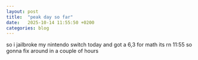 ```yaml
---
layout: post
title:  "peak day so far"
date:   2025-10-14 11:55:50 +0200
categories: blog
---
```

so i jailbroke my nintendo switch today and got a 6,3 for math its rn 11:55 so gonna fix around in a couple of hours
